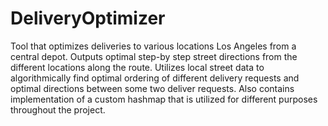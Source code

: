 # DeliveryOptimizer
Tool that optimizes deliveries to various locations Los Angeles from a central depot. Outputs optimal step-by step street directions from the different locations along the route. Utilizes local street data to algorithmically find optimal ordering of different delivery requests and optimal directions between some two deliver requests. Also contains implementation of a custom hashmap that is utilized for different purposes throughout the project. 
